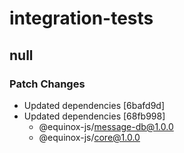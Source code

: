 # integration-tests

## null

### Patch Changes

- Updated dependencies [6bafd9d]
- Updated dependencies [68fb998]
  - @equinox-js/message-db@1.0.0
  - @equinox-js/core@1.0.0
